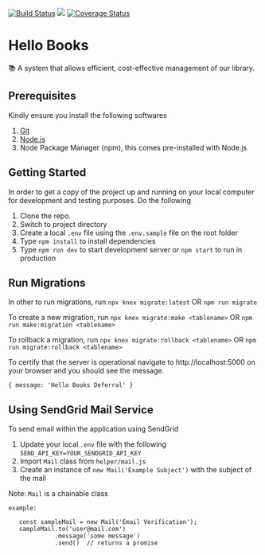[![Build Status](https://travis-ci.com/bahdcoder/hello-books-deferral.svg?branch=master)](https://travis-ci.com/bahdcoder/hello-books-deferral)
[![](https://img.shields.io/badge/Protected%20by-Hound-%23d896ff.svg)](https://houndci.com)  [![Coverage Status](https://coveralls.io/repos/github/bahdcoder/hello-books-deferral/badge.svg?branch=master)](https://coveralls.io/github/bahdcoder/hello-books-deferral?branch=master)

# Hello Books

📚 A system that allows efficient, cost-effective management of our library.

## Prerequisites

Kindly ensure you install the following softwares

1. [Git](https://git-scm.com/)
2. [Node.js](https://nodejs.org/en/)
3. Node Package Manager (npm), this comes pre-installed with Node.js

## Getting Started

In order to get a copy of the project up and running on your local computer for development and testing purposes.
Do the following

1. Clone the repo.
2. Switch to project directory
3. Create a local `.env` file using the `.env.sample` file on the root folder
4. Type `npm install` to install dependencies
5. Type `npm run dev` to start development server or `npm start` to run in production

## Run Migrations

In other to run migrations, run
`npx knex migrate:latest` OR `npm run migrate`

To create a new migration, run
`npx knex migrate:make <tablename>` OR `npm run make:migration <tablename>`

To rollback a migration, run
`npx knex migrate:rollback <tablename>` OR `npm run migrate:rollback <tablename>`

To certify that the server is operational navigate to http://localhost:5000 on your browser and you should see the message.

```
{ message: 'Hello Books Deferral' }
```
## Using SendGrid Mail Service
To send email within the application using SendGrid

1. Update your local `.env` file with the following `SEND_API_KEY=YOUR_SENDGRID_API_KEY` 
2. Import `Mail` class from `helper/mail.js`
3. Create an instance of `new Mail('Example Subject')` with the subject of the mail

  Note: `Mail` is a chainable class 

  ```
  example: 

     const sampleMail = new Mail('Email Verification');
     sampleMail.to('user@mail.com')
               .message('some message')
               .send()  // returns a promise
  ```  